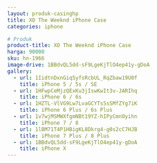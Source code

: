 ```yaml
---
layout: produk-casinghp
title: XO The Weeknd iPhone Case
categories: iphone

# Produk
product-title: XO The Weeknd iPhone Case
harga: 90000
sku: hn-1966
image-drive: 1BBdvQL5dd-sF9LgeKjTlO4ep41y-gDoA
gallery:
  - url: 1IidtnDxnGiq5yfsRcbUL_RqZbaw19U0f
    title: iPhone 5 / 5s / SE
  - url: 1HFwpCeMjzQExKu3jIswKwIt3v-JARIhq
    title: iPhone 6 / 6s
  - url: 1HZTL-VlVG9Lw7LvaGCYTsSsSMfZYg7iK
    title: iPhone 6 Plus / 6s Plus
  - url: 1v7wjMSMWXfgmNBt19YZ-hIPyCmnOyihn
    title: iPhone 7 / 8
  - url: 1lBM71T4P1HBigKL8Dkrg4-g0s2cC7HJB
    title: iPhone 7 Plus / 8 Plus
  - url: 1BBdvQL5dd-sF9LgeKjTlO4ep41y-gDoA
    title: iPhone X
---
```


